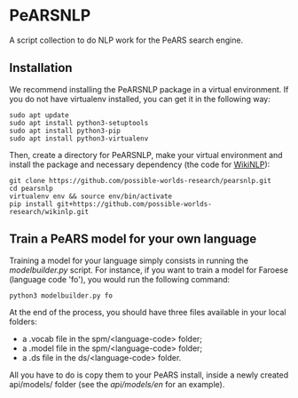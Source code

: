 # PeARSNLP

A script collection to do NLP work for the PeARS search engine.

## Installation

We recommend installing the PeARSNLP package in a virtual environment. If you do not have virtualenv installed, you can get it in the following way: 

```
sudo apt update
sudo apt install python3-setuptools
sudo apt install python3-pip
sudo apt install python3-virtualenv
```

Then, create a directory for PeARSNLP, make your virtual environment and install the package and necessary dependency (the code for [WikiNLP](https://github.com/possible-worlds-research/wikinlp)):

```
git clone https://github.com/possible-worlds-research/pearsnlp.git
cd pearsnlp
virtualenv env && source env/bin/activate
pip install git+https://github.com/possible-worlds-research/wikinlp.git
```

## Train a PeARS model for your own language

Training a model for your language simply consists in running the *modelbuilder.py* script. For instance, if you want to train a model for Faroese (language code 'fo'), you would run the following command:


```
python3 modelbuilder.py fo
```

At the end of the process, you should have three files available in your local folders:

* a .vocab file in the spm/\<language-code\> folder;
* a .model file in the spm/\<language-code\> folder;
* a .ds file in the ds/\<language-code\> folder.

All you have to do is copy them to your PeARS install, inside a newly created api/models/<language-code> folder (see the *api/models/en* for an example).
